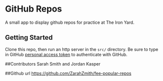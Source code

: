 

# GitHub Repos

A small app to display github repos for practice at The Iron Yard.

## Getting Started

Clone this repo, then run an http server in the `src/` directory. Be sure to type in GitHub [personal access token](https://github.com/settings/tokens) to authenticate with GitHub.

##Contributors
Sarah Smith and Jordan Kasper

##Github url
https://github.com/ZarahZmith/fee-popular-repos
